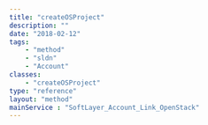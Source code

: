 ```yaml
---
title: "createOSProject"
description: ""
date: "2018-02-12"
tags:
    - "method"
    - "sldn"
    - "Account"
classes:
    - "createOSProject"
type: "reference"
layout: "method"
mainService : "SoftLayer_Account_Link_OpenStack"
---
```

